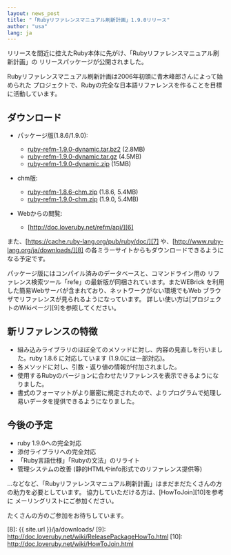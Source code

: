 ```yaml
---
layout: news_post
title: "「Rubyリファレンスマニュアル刷新計画」1.9.0リリース"
author: "usa"
lang: ja
---
```


リリースを間近に控えたRuby本体に先がけ、「Rubyリファレンスマニュアル刷新計画」の リリースパッケージが公開されました。

Rubyリファレンスマニュアル刷新計画は2006年初頭に青木峰郎さんによって始められた
プロジェクトで、Rubyの完全な日本語リファレンスを作ることを目標に活動しています。

## ダウンロード

* パッケージ版(1.8.6/1.9.0):
  * [ruby-refm-1.9.0-dynamic.tar.bz2][1] (2.8MB)
  * [ruby-refm-1.9.0-dynamic.tar.gz][2] (4.5MB)
  * [ruby-refm-1.9.0-dynamic.zip][3] (15MB)

* chm版:
  * [ruby-refm-1.8.6-chm.zip][4] (1.8.6, 5.4MB)
  * [ruby-refm-1.9.0-chm.zip][5] (1.9.0, 5.4MB)

* Webからの閲覧:
  * [http://doc.loveruby.net/refm/api/][6]

また、[https://cache.ruby-lang.org/pub/ruby/doc/][7]
や、[http://www.ruby-lang.org/ja/downloads/][8]
の各ミラーサイトからもダウンロードできるようになる予定です。

パッケージ版にはコンパイル済みのデータベースと、コマンドライン用の
リファレンス検索ツール「refe」の最新版が同梱されています。またWEBrick
を利用した簡易Webサーバが含まれており、ネットワークがない環境でもWeb ブラウザでリファレンスが見られるようになっています。
詳しい使い方は[プロジェクトのWikiページ][9]を参照してください。

## 新リファレンスの特徴

* 組み込みライブラリのほぼ全てのメソッドに対し、内容の見直しを行いました。ruby 1.8.6 に対応しています (1.9.0には一部対応)。
* 各メソッドに対し、引数・返り値の情報が付加されました。
* 使用するRubyのバージョンに合わせたリファレンスを表示できるようになりました。
* 書式のフォーマットがより厳密に規定されたので、よりプログラムで処理し易いデータを提供できるようになりました。

## 今後の予定

* ruby 1.9.0への完全対応
* 添付ライブラリへの完全対応
* 「Ruby言語仕様」「Rubyの文法」のリライト
* 管理システムの改善 (静的HTMLやinfo形式でのリファレンス提供等)

…などなど、「Rubyリファレンスマニュアル刷新計画」はまだまだたくさんの方の助力を必要としています。
協力していただける方は、[HowToJoin][10]を参考に メーリングリストにご参加ください。

たくさんの方のご参加をお待ちしています。



[1]: https://cache.ruby-lang.org/pub/ruby/doc/ruby-refm-1.9.0-dynamic.tar.bz2
[2]: https://cache.ruby-lang.org/pub/ruby/doc/ruby-refm-1.9.0-dynamic.tar.gz
[3]: https://cache.ruby-lang.org/pub/ruby/doc/ruby-refm-1.9.0-dynamic.zip
[4]: https://cache.ruby-lang.org/pub/ruby/doc/ruby-refm-1.8.6-chm.zip
[5]: https://cache.ruby-lang.org/pub/ruby/doc/ruby-refm-1.9.0-chm.zip
[6]: http://doc.loveruby.net/refm/api/
[7]: https://cache.ruby-lang.org/pub/ruby/doc/
[8]: {{ site.url }}/ja/downloads/
[9]: http://doc.loveruby.net/wiki/ReleasePackageHowTo.html
[10]: http://doc.loveruby.net/wiki/HowToJoin.html
